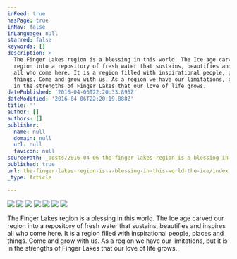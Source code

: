 ```yaml
---
inFeed: true
hasPage: true
inNav: false
inLanguage: null
starred: false
keywords: []
description: >
  The Finger Lakes region is a blessing in this world. The Ice age carved our
  region into a repository of fresh water that sustains, beautifies and inspires
  all who come here. It is a region filled with inspirational people, places and
  things. Come and grow with us. As a region we have our limitations, but it is
  in the strengths of Finger Lakes that our love of life grows.
datePublished: '2016-04-06T22:20:33.895Z'
dateModified: '2016-04-06T22:20:19.888Z'
title: ''
author: []
authors: []
publisher:
  name: null
  domain: null
  url: null
  favicon: null
sourcePath: _posts/2016-04-06-the-finger-lakes-region-is-a-blessing-in-this-world-the-ice.md
published: true
url: the-finger-lakes-region-is-a-blessing-in-this-world-the-ice/index.html
_type: Article

---
```

![](https://the-grid-user-content.s3-us-west-2.amazonaws.com/cf5231a9-2359-4ffb-b14d-a5e117cea2cd.jpg)
![](https://the-grid-user-content.s3-us-west-2.amazonaws.com/9f969520-44c9-45a3-a693-50040692e233.jpg)
![](https://the-grid-user-content.s3-us-west-2.amazonaws.com/25c4fb93-4dbe-44c1-a69c-d015b9a15476.jpg)
![](https://the-grid-user-content.s3-us-west-2.amazonaws.com/57b6fd70-048b-4cdc-8ad4-60297a78f76c.jpg)
![](https://the-grid-user-content.s3-us-west-2.amazonaws.com/cfda93d2-b81d-442d-bb1c-fad31d384c3b.jpg)
![](https://the-grid-user-content.s3-us-west-2.amazonaws.com/04a441d6-c732-4e95-a54d-eeefb36cbaac.jpg)
![](https://the-grid-user-content.s3-us-west-2.amazonaws.com/5ddeb77a-2a53-488c-9062-6fa59ccd024e.jpg)

The Finger Lakes region is a blessing in this world. The Ice age carved our region into a repository of fresh water that sustains, beautifies and inspires all who come here. It is a region filled with inspirational people, places and things. Come and grow with us. As a region we have our limitations, but it is in the strengths of Finger Lakes that our love of life grows.